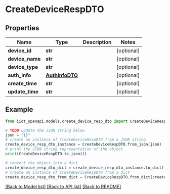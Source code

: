 # CreateDeviceRespDTO


## Properties

Name | Type | Description | Notes
------------ | ------------- | ------------- | -------------
**device_id** | **str** |  | [optional] 
**device_name** | **str** |  | [optional] 
**device_type** | **str** |  | [optional] 
**auth_info** | [**AuthInfoDTO**](AuthInfoDTO.md) |  | [optional] 
**create_time** | **str** |  | [optional] 
**update_time** | **str** |  | [optional] 

## Example

```python
from iiot_openapi.models.create_device_resp_dto import CreateDeviceRespDTO

# TODO update the JSON string below
json = "{}"
# create an instance of CreateDeviceRespDTO from a JSON string
create_device_resp_dto_instance = CreateDeviceRespDTO.from_json(json)
# print the JSON string representation of the object
print(CreateDeviceRespDTO.to_json())

# convert the object into a dict
create_device_resp_dto_dict = create_device_resp_dto_instance.to_dict()
# create an instance of CreateDeviceRespDTO from a dict
create_device_resp_dto_from_dict = CreateDeviceRespDTO.from_dict(create_device_resp_dto_dict)
```
[[Back to Model list]](../README.md#documentation-for-models) [[Back to API list]](../README.md#documentation-for-api-endpoints) [[Back to README]](../README.md)


